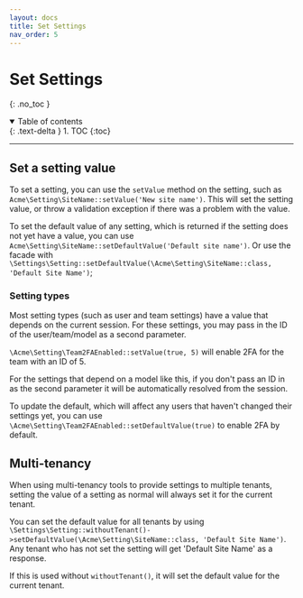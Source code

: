 ```yaml
---
layout: docs
title: Set Settings
nav_order: 5
---
```


# Set Settings
{: .no_toc }

<details open markdown="block">
  <summary>
    Table of contents
  </summary>
  {: .text-delta }
1. TOC
{:toc}
</details>

---

## Set a setting value

To set a setting, you can use the `setValue` method on the setting, such as `Acme\Setting\SiteName::setValue('New site name')`. This will set the setting value, or throw a validation exception if there was a problem with the value.

To set the default value of any setting, which is returned if the setting does not yet have a value, you can use `Acme\Setting\SiteName::setDefaultValue('Default site name')`. Or use the facade with `\Settings\Setting::setDefaultValue(\Acme\Setting\SiteName::class, 'Default Site Name')`;

### Setting types

Most setting types (such as user and team settings) have a value that depends on the current session. For these settings, you may pass
in the ID of the user/team/model as a second parameter.

`\Acme\Setting\Team2FAEnabled::setValue(true, 5)` will enable 2FA for the team with an ID of 5.

For the settings that depend on a model like this, if you don't pass an ID in as the second parameter it will be automatically resolved from the session.

To update the default, which will affect any users that haven't changed their settings yet, you can use `\Acme\Setting\Team2FAEnabled::setDefaultValue(true)` to enable 2FA by default.

## Multi-tenancy

When using multi-tenancy tools to provide settings to multiple tenants, setting the value of a setting as normal will always set it for the current tenant.

You can set the default value for all tenants by using `\Settings\Setting::withoutTenant()->setDefaultValue(\Acme\Setting\SiteName::class, 'Default Site Name')`. Any tenant who has not set the setting will get 'Default Site Name' as a response. 

If this is used without `withoutTenant()`, it will set the default value for the current tenant.
